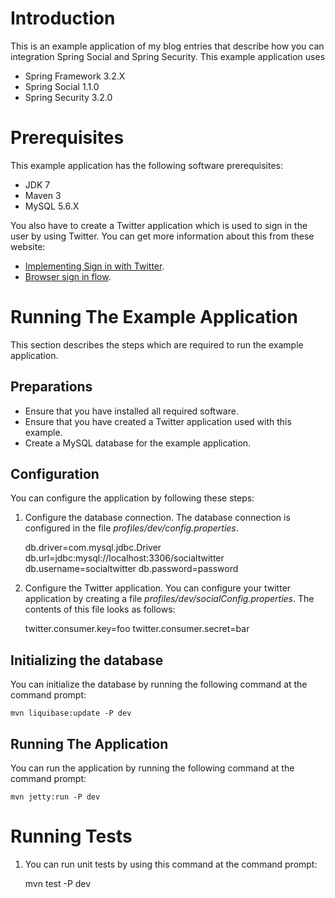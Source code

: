 Introduction
==============

This is an example application of my blog entries that describe how you can integration Spring Social and
Spring Security. This example application uses

* Spring Framework 3.2.X
* Spring Social 1.1.0
* Spring Security 3.2.0


Prerequisites
===============

This example application has the following software prerequisites:

* JDK 7
* Maven 3
* MySQL 5.6.X

You also have to create a Twitter application which is used to sign in the user by using Twitter. You can get
more information about this from these website:

* [Implementing Sign in with Twitter](https://dev.twitter.com/docs/auth/implementing-sign-twitter).
* [Browser sign in flow](https://dev.twitter.com/docs/browser-sign-flow).

Running The Example Application
================================

This section describes the steps which are required to run the example application.

Preparations
--------------

* Ensure that you have installed all required software.
* Ensure that you have created a Twitter application used with this example.
* Create a MySQL database for the example application.

Configuration
---------------

You can configure the application by following these steps:

1.  Configure the database connection. The database connection is configured in the file *profiles/dev/config.properties*.

    db.driver=com.mysql.jdbc.Driver
    db.url=jdbc:mysql://localhost:3306/socialtwitter
    db.username=socialtwitter
    db.password=password

2.  Configure the Twitter application. You can configure your twitter application by creating a file
    *profiles/dev/socialConfig.properties*. The contents of this file looks as follows:

    twitter.consumer.key=foo
    twitter.consumer.secret=bar

Initializing the database
---------------------------

You can initialize the database by running the following command at the command prompt:

    mvn liquibase:update -P dev

Running The Application
-------------------------

You can run the application by running the following command at the command prompt:

    mvn jetty:run -P dev

Running Tests
================

1.  You can run unit tests by using this command at the command prompt:

    mvn test -P dev
